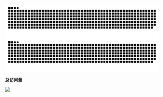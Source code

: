 ![github contribution grid snake animation](https://raw.githubusercontent.com/shoppingzh/shoppingzh/output/github-contribution-grid-snake-dark.svg#gh-dark-mode-only)![github contribution grid snake animation](https://raw.githubusercontent.com/shoppingzh/shoppingzh/output/github-contribution-grid-snake.svg#gh-light-mode-only)


**总访问量**

![](https://profile-counter.glitch.me/shoppingzh/count.svg)
